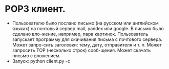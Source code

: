 # POP3 клиент. 
* Пользователю было послано письмо (на русском или английском языках) на почтовый сервер mail, yandex или google. В письмо было сделано вло-жение, например, пара картинок.
Пользователь запускает программу для скачивания письма с почтового сервера. Может запро-сить заголовки: тему, дату, отправителя и т. п. Может запросить TOP (несколько строк) сооб-щения. Может скачать письмо с вложением.
* Запуск: python client.py -c
